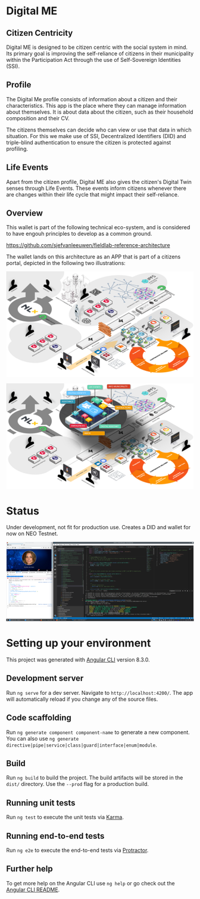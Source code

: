 # Digital ME

## Citizen Centricity

Digital ME is designed to be citizen centric with the social system in mind. Its primary goal is improving the self-reliance of citizens in their municipality within the Participation Act through the use of Self-Sovereign Identities (SSI).

## Profile

The Digital Me profile consists of information about a citizen and their characteristics. This app is the place where they can manage information about themselves. It is about data about the citizen, such as their household composition and their CV.

The citizens themselves can decide who can view or use that data in which situation. For this we make use of SSI, Decentralized Identifiers (DID) and triple-blind authentication to ensure the citizen is protected against profiling.

## Life Events

Apart from the citizen profile, Digital ME also gives the citizen's Digital Twin senses through Life Events. These events inform citizens whenever there are changes within their life cycle that might impact their self-reliance.

## Overview

This wallet is part of the following technical eco-system, and is considered to have engouh principles to develop as a common ground.

https://github.com/sjefvanleeuwen/fieldlab-reference-architecture

The wallet lands on this architecture as an APP that is part of a citizens portal, depicted in the following two illustrations:

![Ecosystem](doc/img/ecosystem.png "Ecosystem")

![Wallet Ecosystem](doc/img/wallet-ecosystem.png "Wallet Ecosystem")

# Status

Under development, not fit for production use. Creates a DID and wallet for now on NEO Testnet.

![DID Wallet](doc/img/did-wallet-claims.png "DID Wallet")

# Setting up your environment

This project was generated with [Angular CLI](https://github.com/angular/angular-cli) version 8.3.0.

## Development server

Run `ng serve` for a dev server. Navigate to `http://localhost:4200/`. The app will automatically reload if you change any of the source files.

## Code scaffolding

Run `ng generate component component-name` to generate a new component. You can also use `ng generate directive|pipe|service|class|guard|interface|enum|module`.

## Build

Run `ng build` to build the project. The build artifacts will be stored in the `dist/` directory. Use the `--prod` flag for a production build.

## Running unit tests

Run `ng test` to execute the unit tests via [Karma](https://karma-runner.github.io).

## Running end-to-end tests

Run `ng e2e` to execute the end-to-end tests via [Protractor](http://www.protractortest.org/).

## Further help

To get more help on the Angular CLI use `ng help` or go check out the [Angular CLI README](https://github.com/angular/angular-cli/blob/master/README.md).
